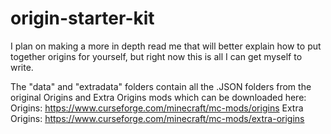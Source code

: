 # origin-starter-kit

I plan on making a more in depth read me that will better explain how to put together origins for yourself, but right now this is all I can get myself to write.

The "data" and "extradata" folders contain all the .JSON folders from the original Origins and Extra Origins mods which can be downloaded here:
Origins: https://www.curseforge.com/minecraft/mc-mods/origins
Extra Origins: https://www.curseforge.com/minecraft/mc-mods/extra-origins
